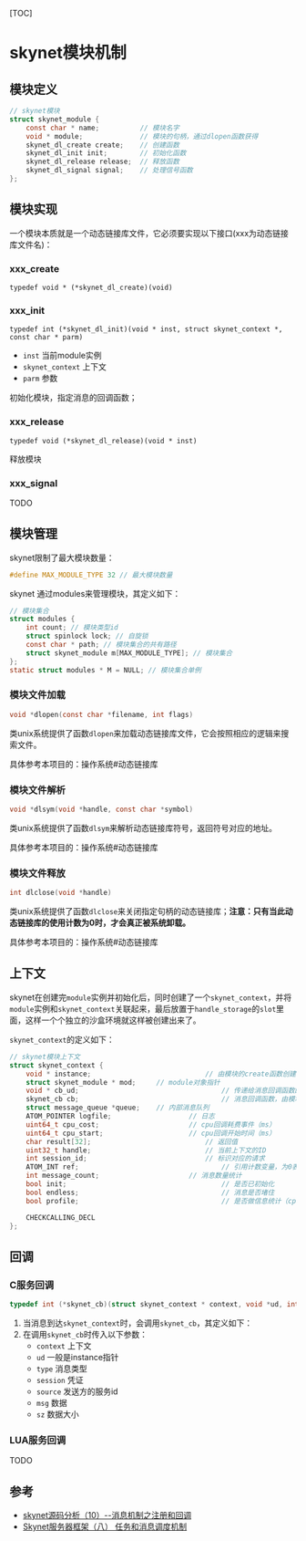 

[TOC]

# skynet模块机制



## 模块定义

```c
// skynet模块
struct skynet_module {
	const char * name;			// 模块名字
	void * module;				// 模块的句柄，通过dlopen函数获得
	skynet_dl_create create;	// 创建函数
	skynet_dl_init init;		// 初始化函数
	skynet_dl_release release;	// 释放函数
	skynet_dl_signal signal;	// 处理信号函数
};
```



## 模块实现

一个模块本质就是一个动态链接库文件，它必须要实现以下接口(xxx为动态链接库文件名)：

### xxx_create

`typedef void * (*skynet_dl_create)(void) `

### xxx_init

`typedef int (*skynet_dl_init)(void * inst, struct skynet_context *, const char * parm)`

- `inst` 当前module实例
- `skynet_context` 上下文
- `parm` 参数

初始化模块，指定消息的回调函数；

### xxx_release

`typedef void (*skynet_dl_release)(void * inst)`

释放模块

### xxx_signal

TODO



## 模块管理

skynet限制了最大模块数量：

```c
#define MAX_MODULE_TYPE 32 // 最大模块数量
```

skynet 通过modules来管理模块，其定义如下：

```c
// 模块集合
struct modules {
	int count; // 模块类型id
	struct spinlock lock; // 自旋锁
	const char * path; // 模块集合的共有路径
	struct skynet_module m[MAX_MODULE_TYPE]; // 模块集合
};
static struct modules * M = NULL; // 模块集合单例
```

### 模块文件加载

```c
void *dlopen(const char *filename, int flags)
```

类unix系统提供了函数`dlopen`来加载动态链接库文件，它会按照相应的逻辑来搜索文件。

具体参考本项目的：操作系统#动态链接库

### 模块文件解析

```c
void *dlsym(void *handle, const char *symbol)
```

类unix系统提供了函数`dlsym`来解析动态链接库符号，返回符号对应的地址。

具体参考本项目的：操作系统#动态链接库

### 模块文件释放

```c
int dlclose(void *handle)
```

类unix系统提供了函数`dlclose`来关闭指定句柄的动态链接库；**注意：只有当此动态链接库的使用计数为0时，才会真正被系统卸载。**

具体参考本项目的：操作系统#动态链接库



## 上下文

skynet在创建完`module`实例并初始化后，同时创建了一个`skynet_context`，并将`module`实例和`skynet_context`关联起来，最后放置于`handle_storage`的`slot`里面，这样一个个独立的沙盒环境就这样被创建出来了。

`skynet_context`的定义如下：

```c
// skynet模块上下文
struct skynet_context {
	void * instance; 							// 由模块的create函数创建的实例指针
	struct skynet_module * mod; 	// module对象指针
	void * cb_ud;									// 传递给消息回调函数的userdata
	skynet_cb cb;									// 消息回调函数，由模块的init函数来指定
	struct message_queue *queue;	// 内部消息队列
	ATOM_POINTER logfile;					// 日志
	uint64_t cpu_cost;						// cpu回调耗费事件（ms）
	uint64_t cpu_start;						// cpu回调开始时间（ms）
	char result[32];							// 返回值
	uint32_t handle;							// 当前上下文的ID
	int session_id;								// 标识对应的请求
	ATOM_INT ref;									// 引用计数变量，为0表示可以背释放
	int message_count;						// 消息数量统计
	bool init;										// 是否已初始化
	bool endless;									// 消息是否堵住
	bool profile;									// 是否做信息统计（cpu consume ...）

	CHECKCALLING_DECL
};
```



## 回调

### C服务回调

```c
typedef int (*skynet_cb)(struct skynet_context * context, void *ud, int type, int session, uint32_t source , const void * msg, size_t sz)
```

1. 当消息到达`skynet_context`时，会调用`skynet_cb`，其定义如下：
2. 在调用`skynet_cb`时传入以下参数：
   - `context` 上下文
   - `ud` 一般是instance指针
   - `type` 消息类型
   - `session` 凭证
   - `source` 发送方的服务id
   - `msg` 数据
   - `sz` 数据大小

### LUA服务回调

TODO



## 参考

- [skynet源码分析（10）--消息机制之注册和回调](https://blog.csdn.net/119365374/article/details/77460685)
- [Skynet服务器框架（八） 任务和消息调度机制](https://blog.csdn.net/linshuhe1/article/details/73854411)

